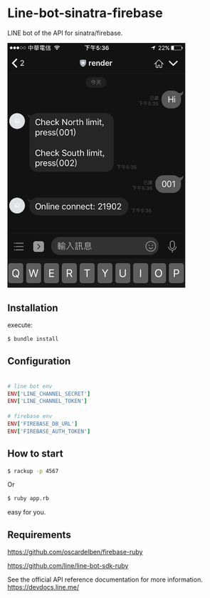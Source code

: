 # Line-bot-sinatra-firebase 

LINE bot of the API for sinatra/firebase.



<img src="https://github.com/museseeu/line-bot-sinatra-firebase/blob/master/Screenshot.png" width="400">

## Installation ##

execute:

```sh
$ bundle install
```

## Configuration ##

```ruby

# line bot env
ENV['LINE_CHANNEL_SECRET']
ENV['LINE_CHANNEL_TOKEN']

# firebase env
ENV['FIREBASE_DB_URL']
ENV['FIREBASE_AUTH_TOKEN']

```

## How to start ##

```sh
$ rackup -p 4567
```

Or 

```sh
$ ruby app.rb
```

easy for you.

## Requirements

https://github.com/oscardelben/firebase-ruby

https://github.com/line/line-bot-sdk-ruby

See the official API reference documentation for more information.
https://devdocs.line.me/


